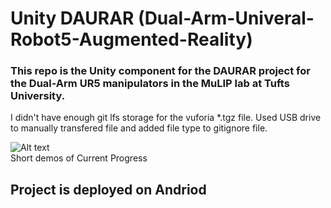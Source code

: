 # Unity DAURAR (Dual-Arm-Univeral-Robot5-Augmented-Reality)

### This repo is the Unity component for the DAURAR project for the Dual-Arm UR5 manipulators in the MuLIP lab at Tufts University.

I didn't have enough git lfs storage for the vuforia *.tgz file.
Used USB drive to manually transfered file and added file type to gitignore file.

![Alt text](demos/future_plan.gif)
<br/> Short demos of Current Progress

## Project is deployed on Andriod 
